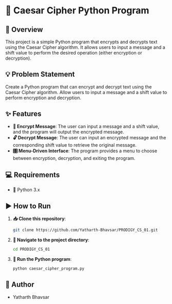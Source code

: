 # 🔐 Caesar Cipher Python Program

## 📖 Overview

This project is a simple Python program that encrypts and decrypts text using the Caesar Cipher algorithm. It allows users to input a message and a shift value to perform the desired operation (either encryption or decryption).

## 💡 Problem Statement

Create a Python program that can encrypt and decrypt text using the Caesar Cipher algorithm. Allow users to input a message and a shift value to perform encryption and decryption.

## ✨ Features

- **🔏 Encrypt Message**: The user can input a message and a shift value, and the program will output the encrypted message.
- **🔓 Decrypt Message**: The user can input an encrypted message and the corresponding shift value to retrieve the original message.
- **🎛️ Menu-Driven Interface**: The program provides a menu to choose between encryption, decryption, and exiting the program.

## 💻 Requirements

- 🐍 Python 3.x

## ▶️ How to Run

1. **📥 Clone this repository**:
    ```bash
    git clone https://github.com/Yatharth-Bhavsar/PRODIGY_CS_01.git
    ```

2. **📂 Navigate to the project directory**:
    ```bash
    cd PRODIGY_CS_01
    ```

3. **🏃 Run the Python program**:
    ```bash
    python caesar_cipher_program.py
    ```

## 👤 Author

- Yatharth Bhavsar

